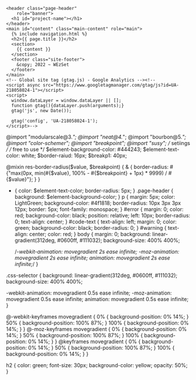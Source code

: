 
    <header class="page-header"  
        role="banner">
      <h1 id="project-name"></h1>
    </header>
    <main id="content" class="main-content" role="main">
      {% include navigation.html %}
      <h2>{{ page.title }}</h2>
      <section>
        {{ content }}
      </section>
      <footer class="site-footer">
        &copy; 2022 ~ WEzSet
      </footer>
    </main>
    <!-- Global site tag (gtag.js) - Google Analytics --><!--
    <script async src="https://www.googletagmanager.com/gtag/js?id=UA-218058024-1"></script>
    <script>
      window.dataLayer = window.dataLayer || [];
      function gtag(){dataLayer.push(arguments);}
      gtag('js', new Date());
      
      gtag('config', 'UA-218058024-1');
    </script>-->

@import "modularscale@3.*";
@import "neat@4.*";
@import "bourbon@5.*";
@import "color-schemer";
@import "breakpoint";
@import "susy";
/* setiings */
/* free to use */
$element-background-color: #444243;
$element-text-color: white;
$border-raiud: 16px;
$breakp1: 40px;

@mixin res-border-radius($value, $breakpoint) {
  & {
    border-radius: #{"max(0px, min(#{$value}, 100% - #{$breakpoint} + 1px) * 9999) / #{$value}"};
  }
}

* {
  color: $element-text-color;
  border-radius: 5px;
}
.page-header {
  background: $element-background-color;
}
p {
  margin: 5px;
  color: LightGreen;
  background-color: #4f1818;
  border-radius: 10px 3px 3px 12px;
  border: 5px;
  font-family: monospace;
}
#error {
  margin: 0;
  color: red;
  background-color: black;
  position: relative;
  left: 10px;
  border-radius: 0;
  text-align: center;
}
#code-text {
  text-align: left;
  margin: 0;
  color: green;
  background-color: black;
  border-radius: 0;
}
#warning {
  text-align: center;
  color: red;
}
body {
  margin: 0;
  background: linear-gradient(312deg, #0600ff, #111032);
  background-size: 400% 400%;

  /*-webkit-animation: movegradient 2s ease infinite;
    -moz-animation: movegradient 2s ease infinite;
    animation: movegradient 2s ease infinite;*/
}

.css-selector {
  background: linear-gradient(312deg, #0600ff, #111032);
  background-size: 400% 400%;

  -webkit-animation: movegradient 0.5s ease infinite;
  -moz-animation: movegradient 0.5s ease infinite;
  animation: movegradient 0.5s ease infinite;
}

@-webkit-keyframes movegradient {
  0% {
    background-position: 0% 14%;
  }
  50% {
    background-position: 100% 87%;
  }
  100% {
    background-position: 0% 14%;
  }
}
@-moz-keyframes movegradient {
  0% {
    background-position: 0% 14%;
  }
  50% {
    background-position: 100% 87%;
  }
  100% {
    background-position: 0% 14%;
  }
}
@keyframes movegradient {
  0% {
    background-position: 0% 14%;
  }
  50% {
    background-position: 100% 87%;
  }
  100% {
    background-position: 0% 14%;
  }
}

h2 {
  color: green;
  font-size: 30px;
  background-color: yellow;
  opacity: 50%;
}
